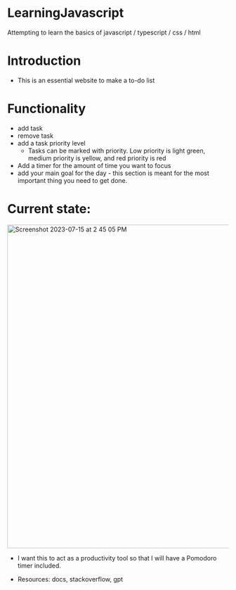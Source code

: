 # LearningJavascript
Attempting to learn the basics of javascript / typescript / css / html

# Introduction
- This is an essential website to make a to-do list 
# Functionality 

- add task
- remove task
- add a task priority level
  - Tasks can be marked with priority. Low priority is light green, medium priority is yellow, and red priority is red
- Add a timer for the amount of time you want to focus
- add your main goal for the day - this section is meant for the most important thing you need to get done. 

# Current state: 
<img width="736" alt="Screenshot 2023-07-15 at 2 45 05 PM" src="https://github.com/LucasMazza42/To-Do-Website/assets/47802441/9403e909-068e-4a50-8d66-5730b788702d">

- I want this to act as a productivity tool so that I will have a Pomodoro timer included.



- Resources: docs, stackoverflow, gpt 
